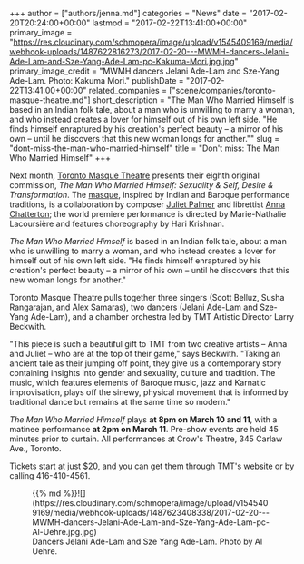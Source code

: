 +++
author = ["authors/jenna.md"]
categories = "News"
date = "2017-02-20T20:24:00+00:00"
lastmod = "2017-02-22T13:41:00+00:00"
primary_image = "https://res.cloudinary.com/schmopera/image/upload/v1545409169/media/webhook-uploads/1487622816273/2017-02-20---MWMH-dancers-Jelani-Ade-Lam-and-Sze-Yang-Ade-Lam-pc-Kakuma-Mori.jpg.jpg"
primary_image_credit = "MWMH dancers Jelani Ade-Lam and Sze-Yang Ade-Lam. Photo: Kakuma Mori."
publishDate = "2017-02-22T13:41:00+00:00"
related_companies = ["scene/companies/toronto-masque-theatre.md"]
short_description = "The Man Who Married Himself is based in an Indian folk tale, about a man who is unwilling to marry a woman, and who instead creates a lover for himself out of his own left side. &quot;He finds himself enraptured by his creation&#039;s perfect beauty – a mirror of his own – until he discovers that this new woman longs for another.&quot;"
slug = "dont-miss-the-man-who-married-himself"
title = "Don&#039;t miss: The Man Who Married Himself"
+++

Next month, [Toronto Masque Theatre](/scene/companies/toronto-masque-theatre/) presents their eighth original commission, *The Man Who Married Himself: Sexuality & Self, Desire & Transformation*. The [masque](https://en.wikipedia.org/wiki/Masque), inspired by Indian and Baroque performance traditions, is a collaboration by composer [Juliet Palmer](/scene/people/juliet-palmer/) and librettist [Anna Chatterton](/scene/people/anna-chatterton/); the world premiere performance is directed by Marie-Nathalie Lacoursière and features choreography by Hari Krishnan.

*The Man Who Married Himself* is based in an Indian folk tale, about a man who is unwilling to marry a woman, and who instead creates a lover for himself out of his own left side. "He finds himself enraptured by his creation's perfect beauty – a mirror of his own – until he discovers that this new woman longs for another."

Toronto Masque Theatre pulls together three singers (Scott Belluz, Susha Rangarajan, and Alex Samaras), two dancers (Jelani Ade-Lam and Sze-Yang Ade-Lam), and a chamber orchestra led by TMT Artistic Director Larry Beckwith.

"This piece is such a beautiful gift to TMT from two creative artists – Anna and Juliet – who are at the top of their game," says Beckwith. "Taking an ancient tale as their jumping off point, they give us a contemporary story containing insights into gender and sexuality, culture and tradition. The music, which features elements of Baroque music, jazz and Karnatic improvisation, plays off the sinewy, physical movement that is informed by traditional dance but remains at the same time so modern."

*The Man Who Married Himself* plays **at 8pm on March 10 and 11**, with a matinee performance **at 2pm on March 11**. Pre-show events are held 45 minutes prior to curtain. All performances at Crow's Theatre, 345 Carlaw Ave., Toronto.

Tickets start at just $20, and you can get them through TMT's [website](http://torontomasquetheatre.com/node/59) or by calling 416-410-4561.

<figure data-type="image">{{% md %}}![](https://res.cloudinary.com/schmopera/image/upload/v1545409169/media/webhook-uploads/1487623408338/2017-02-20---MWMH-dancers-Jelani-Ade-Lam-and-Sze-Yang-Ade-Lam-pc-Al-Uehre.jpg.jpg)
<figcaption>Dancers Jelani Ade-Lam and Sze Yang Ade-Lam. Photo by Al Uehre.</figcaption>
</figure>



